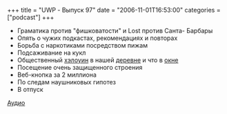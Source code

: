 +++
title = "UWP - Выпуск 97"
date = "2006-11-01T16:53:00"
categories = ["podcast"]
+++


- Граматика против "фишковатости" и Lost против Санта- Барбары
- Опять о чужих подкастах, рекомендациях и повторах
- Борьба с наркотиками посредством пижам
- Подсаживание на кукл
- Общественный [хэлоуин](http://picasaweb.google.com/umputun/Unnamed03) в нашей [деревне](http://picasaweb.google.com/umputun/Naperville) и что в [окне](http://picasaweb.google.com/umputun/Unnamed02)
- Посещение очень защищенного строения
- Веб-кнопка за 2 миллиона
- По следам наушниковых гипотез
- В отпуск

[Аудио](https://podcast.umputun.com/media/ump_podcast97.mp3)
<audio src="https://podcast.umputun.com/media/ump_podcast97.mp3" preload="none">